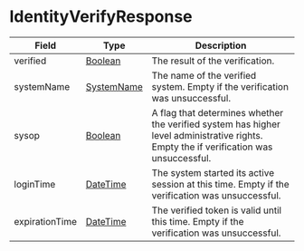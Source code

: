 # IdentityVerifyResponse

Field | Type | Description
--- | --- | --- 
verified | [Boolean](../primitives.md#boolean) | The result of the verification.
systemName | [SystemName](../primitives.md#systemname) | The name of the verified system. Empty if the verification was unsuccessful.
sysop | [Boolean](../primitives.md#boolean) | A flag that determines whether the verified system has higher level administrative rights. Empty the if verification was unsuccessful.
loginTime | [DateTime](../primitives.md#datetime) | The system started its active session at this time. Empty if the verification was unsuccessful.
expirationTime | [DateTime](../primitives.md#datetime) | The verified token is valid until this time. Empty if the verification was unsuccessful.
